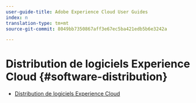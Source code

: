 ```yaml
---
user-guide-title: Adobe Experience Cloud User Guides
index: n
translation-type: tm+mt
source-git-commit: 8049bb7350867aff3e67ec5ba421edb5b6e3242a

---
```



# Distribution de logiciels Experience Cloud {#software-distribution}

+ [Distribution de logiciels Experience Cloud](home.md)
